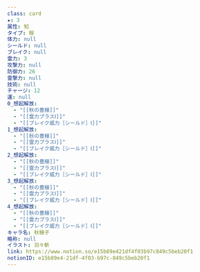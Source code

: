 ```yaml
---
class: card
★: 3
属性: 知
タイプ: 稼
体力: null
シールド: null
ブレイク: null
霊力: 3
攻撃力: null
防御力: 26
霊撃力: null
技術: null
チャージ: 12
運: null
0_想起解放:
  - "[[秋の豊穣]]"
  - "[[霊力プラスⅠ]]"
  - "[[ブレイク威力［シールド］Ⅰ]]"
1_想起解放:
  - "[[秋の豊穣]]"
  - "[[霊力プラスⅠ]]"
  - "[[ブレイク威力［シールド］Ⅰ]]"
2_想起解放:
  - "[[秋の豊穣]]"
  - "[[霊力プラスⅠ]]"
  - "[[ブレイク威力［シールド］Ⅰ]]"
3_想起解放:
  - "[[秋の豊穣]]"
  - "[[霊力プラスⅠ]]"
  - "[[ブレイク威力［シールド］Ⅰ]]"
4_想起解放:
  - "[[秋の豊穣]]"
  - "[[霊力プラスⅠ]]"
  - "[[ブレイク威力［シールド］Ⅰ]]"
キャラ名: 秋穣子
略称: null
イラスト: 羽々斬
link: https://www.notion.so/e15b89e421df4f03b97c849c5beb20f1
notionID: e15b89e4-21df-4f03-b97c-849c5beb20f1
---
```

